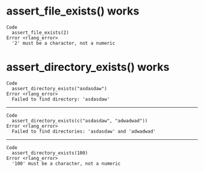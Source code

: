 # assert_file_exists() works

    Code
      assert_file_exists(2)
    Error <rlang_error>
      '2' must be a character, not a numeric

# assert_directory_exists() works

    Code
      assert_directory_exists("asdasdaw")
    Error <rlang_error>
      Failed to find directory: 'asdasdaw'

---

    Code
      assert_directory_exists(c("asdasdaw", "adwadwad"))
    Error <rlang_error>
      Failed to find directories: 'asdasdaw' and 'adwadwad'

---

    Code
      assert_directory_exists(100)
    Error <rlang_error>
      '100' must be a character, not a numeric

